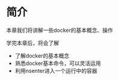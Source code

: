 # 简介

本章我们将讲解一些docker的基本概念、操作

学完本章后，将会了解

*   了解docker的基本概念
*   熟悉docker基本命令，可以灵活运用
*   利用nsenter进入一个运行中的容器
